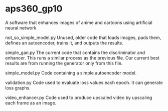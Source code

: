 # aps360_gp10
A software that enhances images of anime and cartoons using artificial neural network

not_so_simple_model.py
Unused, older code that loads images, pads them, defines an autoencoder, trains it, and outputs the results.

simple_gan.py
The current code that contains the discriminator and enhancer. This runs a similar process as the previous file. Our current best results are from running the generator only from this file.

simple_model.py
Code containing a simple autoencoder model.

validation.py
Code used to evaluate loss values each epoch. It can generate loss graphs.

video_enhancer.py
Code used to produce upscaled video by upscaling each frame as an image.